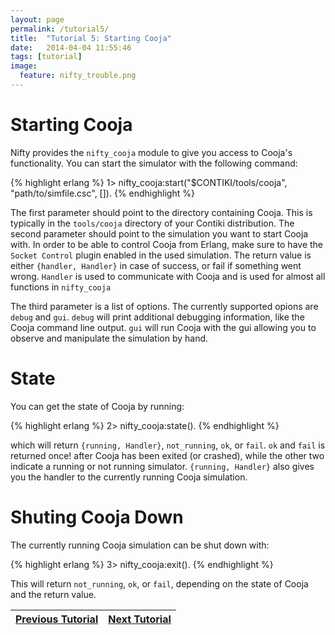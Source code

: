 ```yaml
---
layout: page
permalink: /tutorial5/
title:  "Tutorial 5: Starting Cooja"
date:   2014-04-04 11:55:46
tags: [tutorial]
image:
  feature: nifty_trouble.png
---
```


# Starting Cooja
Nifty provides the `nifty_cooja` module to give you access to Cooja's functionality. You can start the simulator with the following command:

{% highlight erlang %}
1> nifty_cooja:start("$CONTIKI/tools/cooja",
                     "path/to/simfile.csc", []).
{% endhighlight %}

The first parameter should point to the directory containing Cooja. This is typically in the `tools/cooja` directory of your Contiki distribution. The second parameter should point to the simulation you want to start Cooja with. In order to be able to control Cooja from Erlang, make sure to have the `Socket Control` plugin enabled in the used simulation. The return value is either `{handler, Handler}` in case of success, or fail if something went wrong.  `Handler` is used to communicate with Cooja and is used for almost all functions in `nifty_cooja`

The third parameter is a list of options. The currently supported opions are `debug` and `gui`. `debug` will print additional debugging information, like the Cooja command line output. `gui` will run Cooja with the gui allowing you to observe and manipulate the simulation by hand. 

# State
You can get the state of Cooja by running:

{% highlight erlang %}
2> nifty_cooja:state().
{% endhighlight %}

which will return `{running, Handler}`, `not_running`, `ok`, or `fail`. `ok` and `fail` is returned once! after Cooja has been exited (or crashed), while the other two indicate a running or not running simulator. `{running, Handler}` also gives you the handler to the currently running Cooja simulation.

# Shuting Cooja Down
The currently running Cooja simulation can be shut down with:

{% highlight erlang %}
3> nifty_cooja:exit().
{% endhighlight %}

This will return `not_running`, `ok`, or `fail`, depending on the state of Cooja and the return value.


| <a  href="{{ site.url }}/tutorial4">Previous Tutorial</a> | <a  href="{{ site.url }}/tutorial6">Next Tutorial</a> |
|-----------------------------------------------------------|-------------------------------------------------------|
